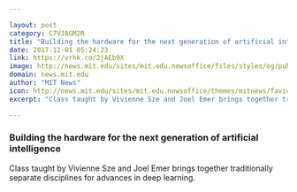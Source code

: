 ```yaml
---

layout: post
category: C7VJAGM2R
title: "Building the hardware for the next generation of artificial intelligence"
date: 2017-12-01 05:24:23
link: https://vrhk.co/2jAEb9X
image: http://news.mit.edu/sites/mit.edu.newsoffice/files/styles/og/public/images/2017/MIT-AI-Hardware-01.jpg
domain: news.mit.edu
author: "MIT News"
icon: http://news.mit.edu/sites/mit.edu.newsoffice/themes/mitnews/favicon.ico
excerpt: "Class taught by Vivienne Sze and Joel Emer brings together traditionally separate disciplines for advances in deep learning."

---
```


### Building the hardware for the next generation of artificial intelligence

Class taught by Vivienne Sze and Joel Emer brings together traditionally separate disciplines for advances in deep learning.